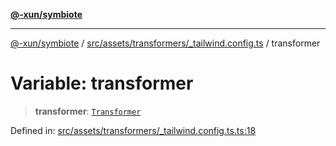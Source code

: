[**@-xun/symbiote**](../../../../../README.md)

***

[@-xun/symbiote](../../../../../README.md) / [src/assets/transformers/\_tailwind.config.ts](../README.md) / transformer

# Variable: transformer

> **transformer**: [`Transformer`](../../../type-aliases/Transformer.md)

Defined in: [src/assets/transformers/\_tailwind.config.ts.ts:18](https://github.com/Xunnamius/symbiote/blob/1214379b104dd598631a5db52a98adbb1a28dfdf/src/assets/transformers/_tailwind.config.ts.ts#L18)
